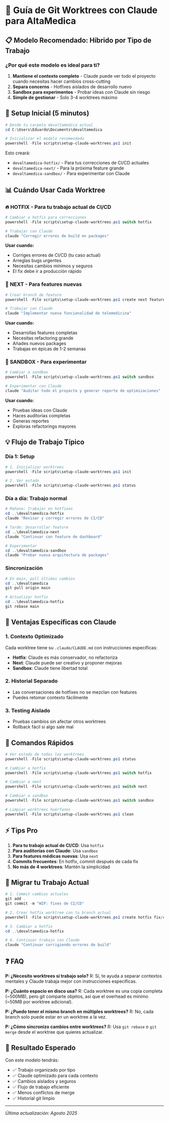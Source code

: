# 🌳 Guía de Git Worktrees con Claude para AltaMedica

## 📋 Modelo Recomendado: Híbrido por Tipo de Trabajo

### ¿Por qué este modelo es ideal para ti?

1. **Mantiene el contexto completo** - Claude puede ver todo el proyecto cuando necesitas hacer cambios cross-cutting
2. **Separa concerns** - Hotfixes aislados de desarrollo nuevo
3. **Sandbox para experimentos** - Probar ideas con Claude sin riesgo
4. **Simple de gestionar** - Solo 3-4 worktrees máximo

## 🚀 Setup Inicial (5 minutos)

```powershell
# Desde tu carpeta devaltamedica actual
cd C:\Users\Eduardo\Documents\devaltamedica

# Inicializar el modelo recomendado
powershell -File scripts\setup-claude-worktrees.ps1 init
```

Esto creará:

- `devaltamedica-hotfix/` - Para tus correcciones de CI/CD actuales
- `devaltamedica-next/` - Para la próxima feature grande
- `devaltamedica-sandbox/` - Para experimentar con Claude

## 📊 Cuándo Usar Cada Worktree

### 🔥 **HOTFIX** - Para tu trabajo actual de CI/CD

```powershell
# Cambiar a hotfix para correcciones
powershell -File scripts\setup-claude-worktrees.ps1 switch hotfix

# Trabajar con Claude
claude "Corregir errores de build en packages"
```

**Usar cuando:**

- Corriges errores de CI/CD (tu caso actual)
- Arreglas bugs urgentes
- Necesitas cambios mínimos y seguros
- El fix debe ir a producción rápido

### 🚀 **NEXT** - Para features nuevas

```powershell
# Crear branch de feature
powershell -File scripts\setup-claude-worktrees.ps1 create next feature/telemedicine-v2

# Trabajar con Claude
claude "Implementar nueva funcionalidad de telemedicina"
```

**Usar cuando:**

- Desarrollas features completas
- Necesitas refactoring grande
- Añades nuevos packages
- Trabajas en épicas de 1-2 semanas

### 🧪 **SANDBOX** - Para experimentar

```powershell
# Cambiar a sandbox
powershell -File scripts\setup-claude-worktrees.ps1 switch sandbox

# Experimentar con Claude
claude "Auditar todo el proyecto y generar reporte de optimizaciones"
```

**Usar cuando:**

- Pruebas ideas con Claude
- Haces auditorías completas
- Generas reportes
- Exploras refactorings mayores

## 💡 Flujo de Trabajo Típico

### Día 1: Setup

```powershell
# 1. Inicializar worktrees
powershell -File scripts\setup-claude-worktrees.ps1 init

# 2. Ver estado
powershell -File scripts\setup-claude-worktrees.ps1 status
```

### Día a día: Trabajo normal

```powershell
# Mañana: Trabajar en hotfixes
cd ..\devaltamedica-hotfix
claude "Revisar y corregir errores de CI/CD"

# Tarde: Desarrollar feature
cd ..\devaltamedica-next
claude "Continuar con feature de dashboard"

# Experimentar
cd ..\devaltamedica-sandbox
claude "Probar nueva arquitectura de packages"
```

### Sincronización

```powershell
# En main, pull últimos cambios
cd ..\devaltamedica
git pull origin main

# Actualizar hotfix
cd ..\devaltamedica-hotfix
git rebase main
```

## 🎯 Ventajas Específicas con Claude

### 1. **Contexto Optimizado**

Cada worktree tiene su `.claude/CLAUDE.md` con instrucciones específicas:

- **Hotfix**: Claude es más conservador, no refactoriza
- **Next**: Claude puede ser creativo y proponer mejoras
- **Sandbox**: Claude tiene libertad total

### 2. **Historial Separado**

- Las conversaciones de hotfixes no se mezclan con features
- Puedes retomar contexto fácilmente

### 3. **Testing Aislado**

- Pruebas cambios sin afectar otros worktrees
- Rollback fácil si algo sale mal

## 📝 Comandos Rápidos

```powershell
# Ver estado de todos los worktrees
powershell -File scripts\setup-claude-worktrees.ps1 status

# Cambiar a hotfix
powershell -File scripts\setup-claude-worktrees.ps1 switch hotfix

# Cambiar a next
powershell -File scripts\setup-claude-worktrees.ps1 switch next

# Cambiar a sandbox
powershell -File scripts\setup-claude-worktrees.ps1 switch sandbox

# Limpiar worktrees huérfanos
powershell -File scripts\setup-claude-worktrees.ps1 clean
```

## ⚡ Tips Pro

1. **Para tu trabajo actual de CI/CD**: Usa `hotfix`
2. **Para auditorías con Claude**: Usa `sandbox`
3. **Para features médicas nuevas**: Usa `next`
4. **Commits frecuentes**: En hotfix, commit después de cada fix
5. **No más de 4 worktrees**: Mantén la simplicidad

## 🔄 Migrar tu Trabajo Actual

```powershell
# 1. Commit cambios actuales
git add .
git commit -m "WIP: fixes de CI/CD"

# 2. Crear hotfix worktree con tu branch actual
powershell -File scripts\setup-claude-worktrees.ps1 create hotfix fix/cicd-dependencies

# 3. Cambiar a hotfix
cd ..\devaltamedica-hotfix

# 4. Continuar trabajo con Claude
claude "Continuar corrigiendo errores de build"
```

## ❓ FAQ

**P: ¿Necesito worktrees si trabajo solo?**
R: Sí, te ayuda a separar contextos mentales y Claude trabaja mejor con instrucciones específicas.

**P: ¿Cuánto espacio en disco usa?**
R: Cada worktree es una copia completa (~500MB), pero git comparte objetos, así que el overhead es mínimo (~50MB por worktree adicional).

**P: ¿Puedo tener el mismo branch en múltiples worktrees?**
R: No, cada branch solo puede estar en un worktree a la vez.

**P: ¿Cómo sincronizo cambios entre worktrees?**
R: Usa `git rebase` o `git merge` desde el worktree que quieres actualizar.

## 🎉 Resultado Esperado

Con este modelo tendrás:

- ✅ Trabajo organizado por tipo
- ✅ Claude optimizado para cada contexto
- ✅ Cambios aislados y seguros
- ✅ Flujo de trabajo eficiente
- ✅ Menos conflictos de merge
- ✅ Historial git limpio

---

_Última actualización: Agosto 2025_
